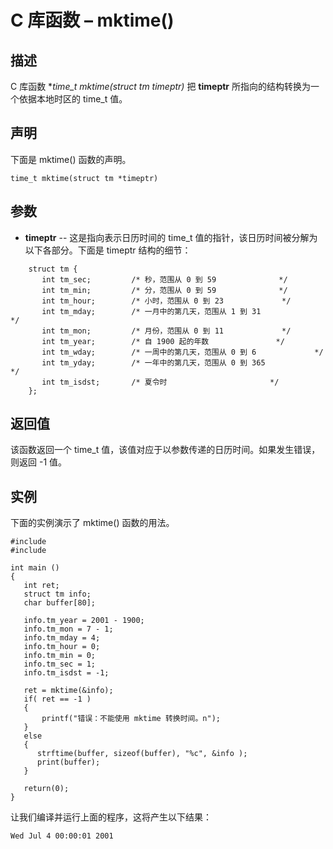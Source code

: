# C 库函数 – mktime()


## 描述

C 库函数 **time_t mktime(struct tm *timeptr)** 把 **timeptr** 所指向的结构转换为一个依据本地时区的 time_t 值。

## 声明

下面是 mktime() 函数的声明。

    time_t mktime(struct tm *timeptr)

## 参数

* **timeptr** \-- 这是指向表示日历时间的 time_t 值的指针，该日历时间被分解为以下各部分。下面是 timeptr 结构的细节：

```
    struct tm {
       int tm_sec;         /* 秒，范围从 0 到 59				*/
       int tm_min;         /* 分，范围从 0 到 59				*/
       int tm_hour;        /* 小时，范围从 0 到 23				*/
       int tm_mday;        /* 一月中的第几天，范围从 1 到 31	                */
       int tm_mon;         /* 月份，范围从 0 到 11				*/
       int tm_year;        /* 自 1900 起的年数				*/
       int tm_wday;        /* 一周中的第几天，范围从 0 到 6		        */
       int tm_yday;        /* 一年中的第几天，范围从 0 到 365	                */
       int tm_isdst;       /* 夏令时						*/
    };
```

## 返回值

该函数返回一个 time_t 值，该值对应于以参数传递的日历时间。如果发生错误，则返回 -1 值。

## 实例

下面的实例演示了 mktime() 函数的用法。

    #include 
    #include 

    int main ()
    {
       int ret;
       struct tm info;
       char buffer[80];

       info.tm_year = 2001 - 1900;
       info.tm_mon = 7 - 1;
       info.tm_mday = 4;
       info.tm_hour = 0;
       info.tm_min = 0;
       info.tm_sec = 1;
       info.tm_isdst = -1;

       ret = mktime(&info);
       if( ret == -1 )
       {
           printf("错误：不能使用 mktime 转换时间。n");
       }
       else
       {
          strftime(buffer, sizeof(buffer), "%c", &info );
          print(buffer);
       }

       return(0);
    }

让我们编译并运行上面的程序，这将产生以下结果：

    Wed Jul 4 00:00:01 2001